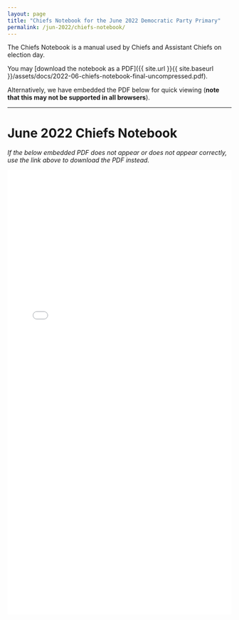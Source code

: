 ```yaml
---
layout: page
title: "Chiefs Notebook for the June 2022 Democratic Party Primary"
permalink: /jun-2022/chiefs-notebook/
---
```


The Chiefs Notebook is a manual used by Chiefs and Assistant Chiefs on election day.

You may [download the notebook as a PDF]({{ site.url }}{{ site.baseurl }}/assets/docs/2022-06-chiefs-notebook-final-uncompressed.pdf).

Alternatively, we have embedded the PDF below for quick viewing (**note that this may not be supported in all browsers**).

---

# June 2022 Chiefs Notebook

*If the below embedded PDF does not appear or does not appear correctly, use the link above to download the PDF instead.*

<embed src="{{ site.url }}{{ site.baseurl }}/assets/docs/2022-06-chiefs-notebook-final-uncompressed.pdf" type="application/pdf" width="100%" height="1000px" />